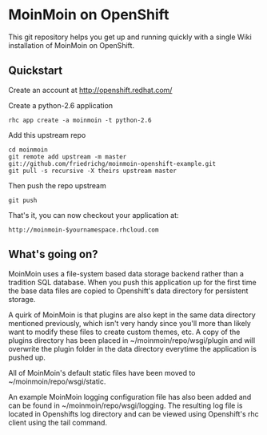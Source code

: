 MoinMoin on OpenShift
=====================

This git repository helps you get up and running quickly with a single Wiki 
installation of MoinMoin on OpenShift.


Quickstart
----------------------------

Create an account at http://openshift.redhat.com/

Create a python-2.6 application

    rhc app create -a moinmoin -t python-2.6

Add this upstream repo

    cd moinmoin
    git remote add upstream -m master git://github.com/friedrichg/moinmoin-openshift-example.git
    git pull -s recursive -X theirs upstream master
    
Then push the repo upstream

    git push

That's it, you can now checkout your application at:

    http://moinmoin-$yournamespace.rhcloud.com
    

What's going on?
----------------------------

MoinMoin uses a file-system based data storage backend rather than a 
tradition SQL database. When you push this application up for the first
time the base data files are copied to Openshift's data directory for 
persistent storage.

A quirk of MoinMoin is that plugins are also kept in the same data 
directory mentioned previously, which isn't very handy since you'll
more than likely want to modify these files to create custom themes, etc.
A copy of the plugins directory has been placed in 
~/moinmoin/repo/wsgi/plugin and will overwrite the plugin folder in the
data directory everytime the application is pushed up.

All of MoinMoin's default static files have been moved to
~/moinmoin/repo/wsgi/static.

An example MoinMoin logging configuration file has also been added and can
be found in ~/moinmoin/repo/wsgi/logging. The resulting log file is 
located in Openshifts log directory and can be viewed using Openshift's rhc
client using the tail command.
